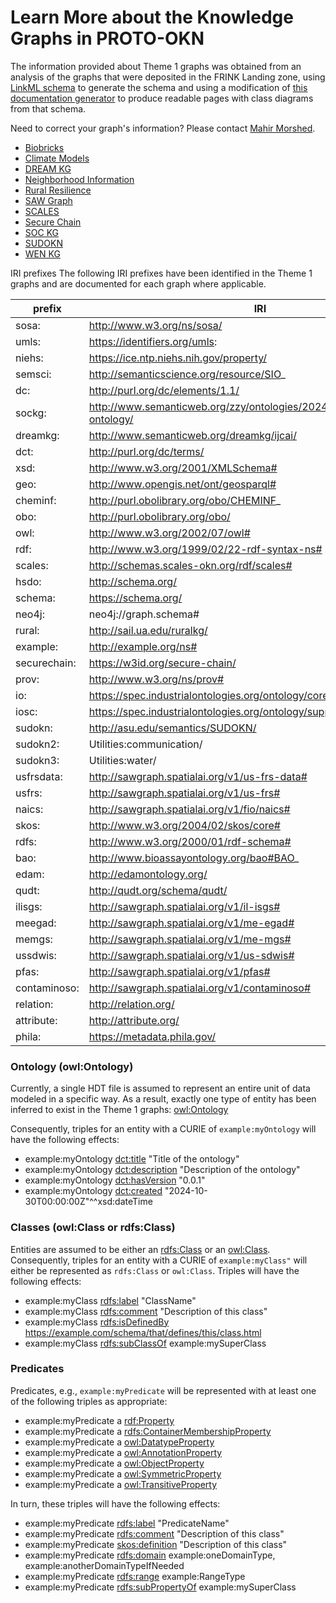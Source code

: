 # Learn More about the Knowledge Graphs in PROTO-OKN

The information provided about Theme 1 graphs was obtained from an analysis of the graphs that were deposited in the FRINK Landing zone, using [LinkML schema](https://linkml.io/linkml/schemas/index.html) to generate the schema and using a modification of [this documentation generator](https://linkml.io/linkml/generators/markdown.html) to produce readable pages with class diagrams from that schema.

Need to correct your graph's information? Please contact [Mahir Morshed](mailto:mmorshed@scripps.edu).

- [Biobricks](biobricks-ice-kg.md)
- [Climate Models](climate-kg.md)
- [DREAM KG](dream-kg.md)
- [Neighborhood Information](neighborhood-kg.md)
- [Rural Resilience](rural-kg.md)
- [SAW Graph](sawgraph-kg.md)
- [SCALES](scales-kg.md)
- [Secure Chain](secure-chain-kg.md)
- [SOC KG](soc-kg.md)
- [SUDOKN](sudokn-kg.md)
- [WEN KG](wen-kg.md)

<bold>IRI prefixes</bold>
The following IRI prefixes have been identified in the Theme 1 graphs and are documented for each graph where applicable.

| prefix | IRI | 
| --- | --- | 
| sosa: | http://www.w3.org/ns/sosa/ |  
| umls: | https://identifiers.org/umls: |  
| niehs: | https://ice.ntp.niehs.nih.gov/property/ |  
| semsci: | http://semanticscience.org/resource/SIO_ |  
| dc: | http://purl.org/dc/elements/1.1/ |  
| sockg: | http://www.semanticweb.org/zzy/ontologies/2024/0/soil-carbon-ontology/ | 
| dreamkg: | http://www.semanticweb.org/dreamkg/ijcai/ | 
| dct: | http://purl.org/dc/terms/ |  
| xsd: | http://www.w3.org/2001/XMLSchema# |  
| geo: | http://www.opengis.net/ont/geosparql# |  
| cheminf: | http://purl.obolibrary.org/obo/CHEMINF_ |  
| obo: | http://purl.obolibrary.org/obo/ |  
| owl: | http://www.w3.org/2002/07/owl# |  
| rdf: | http://www.w3.org/1999/02/22-rdf-syntax-ns# |  
| scales: | http://schemas.scales-okn.org/rdf/scales# | 
| hsdo: | http://schema.org/ | 
| schema: | https://schema.org/ |  
| neo4j: | neo4j://graph.schema# |
| rural: | http://sail.ua.edu/ruralkg/ | 
| example: | http://example.org/ns# | 
| securechain: | https://w3id.org/secure-chain/ | 
| prov: | http://www.w3.org/ns/prov# | 
| io: | https://spec.industrialontologies.org/ontology/core/Core/ |  
| iosc: | https://spec.industrialontologies.org/ontology/supplychain/SupplyChain/ |  
| sudokn: | http://asu.edu/semantics/SUDOKN/ | 
| sudokn2: | Utilities:communication/ | 
| sudokn3: | Utilities:water/ | 
| usfrsdata: | http://sawgraph.spatialai.org/v1/us-frs-data# | 
| usfrs: | http://sawgraph.spatialai.org/v1/us-frs# | 
| naics: | http://sawgraph.spatialai.org/v1/fio/naics# | 
| skos: | http://www.w3.org/2004/02/skos/core# |  
| rdfs: | http://www.w3.org/2000/01/rdf-schema# |  
| bao: | http://www.bioassayontology.org/bao#BAO_ |  
| edam: | http://edamontology.org/ | 
| qudt: | http://qudt.org/schema/qudt/ |  
| ilisgs: | http://sawgraph.spatialai.org/v1/il-isgs# | 
| meegad: | http://sawgraph.spatialai.org/v1/me-egad# | 
| memgs: | http://sawgraph.spatialai.org/v1/me-mgs# | 
| ussdwis: | http://sawgraph.spatialai.org/v1/us-sdwis# | 
| pfas: | http://sawgraph.spatialai.org/v1/pfas# | 
| contaminoso: | http://sawgraph.spatialai.org/v1/contaminoso# |  
| relation: | http://relation.org/ | 
| attribute: | http://attribute.org/ | 
| phila: | https://metadata.phila.gov/ |  


### Ontology (owl:Ontology)

Currently, a single HDT file is assumed to represent an entire unit of data modeled in a specific way. As a result, exactly one type of entity has been inferred to exist in the Theme 1 graphs: [owl:Ontology]( http://www.w3.org/2002/07/owl#Ontology) 

Consequently, triples for an entity with a CURIE of `example:myOntology` will have the following effects:

- example:myOntology [dct:title](http://purl.org/dc/terms/title) "Title of the ontology"
- example:myOntology [dct:description](http://purl.org/dc/terms/description) "Description of the ontology"
- example:myOntology [dct:hasVersion](http://purl.org/dc/terms/title) "0.0.1"
- example:myOntology [dct:created](http://purl.org/dc/terms/created) "2024-10-30T00:00:00Z"^^xsd:dateTime

### Classes (owl:Class or rdfs:Class)

Entities are assumed to be either an [rdfs:Class](http://www.w3.org/2000/01/rdf-schema#Class) or an [owl:Class](http://www.w3.org/2002/07/owl#Class). Consequently, triples for an entity with a CURIE of `example:myClass"` will either be represented as `rdfs:Class` or `owl:Class`. Triples will have the following effects:

- example:myClass [rdfs:label](http://www.w3.org/2000/01/rdf-schema#label) "ClassName"
- example:myClass [rdfs:comment](http://www.w3.org/2000/01/rdf-schema#comment) "Description of this class"
- example:myClass [rdfs:isDefinedBy](http://www.w3.org/2000/01/rdf-schema#isDefinedBy) <https://example.com/schema/that/defines/this/class.html>
- example:myClass [rdfs:subClassOf](http://www.w3.org/2000/01/rdf-schema#subClassOf) example:mySuperClass

### Predicates

Predicates, e.g., `example:myPredicate` will be represented with at least one of the following triples as appropriate:

- example:myPredicate a [rdf:Property](http://www.w3.org/1999/02/22-rdf-syntax-ns#Property)
- example:myPredicate a [rdfs:ContainerMembershipProperty](http://www.w3.org/2000/01/rdf-schema#ContainerMembershipProperty)
- example:myPredicate a [owl:DatatypeProperty](http://www.w3.org/2002/07/owl#DatatypeProperty)
- example:myPredicate a [owl:AnnotationProperty](http://www.w3.org/2002/07/owl#AnnotationProperty)
- example:myPredicate a [owl:ObjectProperty](http://www.w3.org/2002/07/owl#ObjectProperty)
- example:myPredicate a [owl:SymmetricProperty](http://www.w3.org/2002/07/owl#SymmetricProperty)
- example:myPredicate a [owl:TransitiveProperty](http://www.w3.org/2002/07/owl#TransitiveProperty)

In turn, these triples will have the following effects:

- example:myPredicate [rdfs:label](http://www.w3.org/2000/01/rdf-schema#label) "PredicateName"
- example:myPredicate [rdfs:comment](http://www.w3.org/2000/01/rdf-schema#comment) "Description of this class"
- example:myPredicate [skos:definition](http://www.w3.org/2004/02/skos/core#definition) "Description of this class"
- example:myPredicate [rdfs:domain](http://www.w3.org/2000/01/rdf-schema#domain) example:oneDomainType, example:anotherDomainTypeIfNeeded
- example:myPredicate [rdfs:range](http://www.w3.org/2000/01/rdf-schema#range) example:RangeType
- example:myPredicate [rdfs:subPropertyOf](http://www.w3.org/2000/01/rdf-schema#subPropertyOf) example:mySuperClass
